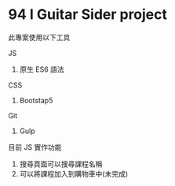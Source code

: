# 94 I Guitar Sider project

此專案使用以下工具

JS

1. 原生 ES6 語法

CSS

1. Bootstap5

Git

1. Gulp

目前 JS 實作功能

1. 搜尋頁面可以搜尋課程名稱
2. 可以將課程加入到購物車中(未完成)
